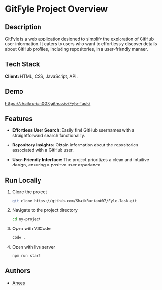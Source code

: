 # GitFyle Project Overview

## Description

GitFyle is a web application designed to simplify the exploration of GitHub user information. It caters to users who want to effortlessly discover details about GitHub profiles, including repositories, in a user-friendly manner.

## Tech Stack

**Client:** HTML, CSS, JavaScript, API.

## Demo

https://shaikrurian007.github.io/Fyle-Task/

## Features

- **Effortless User Search:** Easily find GitHub usernames with a straightforward search functionality.
  
- **Repository Insights:** Obtain information about the repositories associated with a GitHub user.

- **User-Friendly Interface:** The project prioritizes a clean and intuitive design, ensuring a positive user experience.

## Run Locally

1. Clone the project

    ```bash
    git clone https://github.com/ShaikRurian007/Fyle-Task.git
    ```

2. Navigate to the project directory

    ```bash
    cd my-project
    ```

3. Open with VSCode

    ```bash
    code .
    ```

4. Open with live server

    ```bash
    npm run start
    ```

## Authors

- [Anees](https://www.github.com/shaikrurian007)
